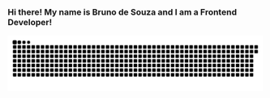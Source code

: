 ### Hi there! My name is Bruno de Souza and I am a Frontend Developer!

![Snake animation](https://github.com/brmoitinho/brmoitinho/blob/output/github-contribution-grid-snake.svg)


<!--
**brmoitinho/brmoitinho** is a ✨ _special_ ✨ repository because its `README.md` (this file) appears on your GitHub profile.

Here are some ideas to get you started:

- 🔭 I’m currently working on ...
- 🌱 I’m currently learning ...
- 👯 I’m looking to collaborate on ...
- 🤔 I’m looking for help with ...
- 💬 Ask me about ...
- 📫 How to reach me: ...
- 😄 Pronouns: ...
- ⚡ Fun fact: ...
-->

